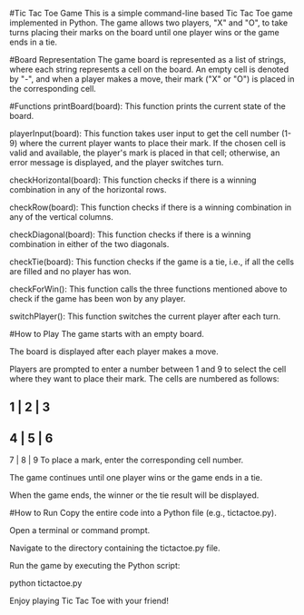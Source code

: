 #Tic Tac Toe Game
This is a simple command-line based Tic Tac Toe game implemented in Python. The game allows two players, "X" and "O", to take turns placing their marks on the board until one player wins or the game ends in a tie.

#Board Representation
The game board is represented as a list of strings, where each string represents a cell on the board. An empty cell is denoted by "-", and when a player makes a move, their mark ("X" or "O") is placed in the corresponding cell.


#Functions
printBoard(board): This function prints the current state of the board.

playerInput(board): This function takes user input to get the cell number (1-9) where the current player wants to place their mark. If the chosen cell is valid and available, the player's mark is placed in that cell; otherwise, an error message is displayed, and the player switches turn.

checkHorizontal(board): This function checks if there is a winning combination in any of the horizontal rows.

checkRow(board): This function checks if there is a winning combination in any of the vertical columns.

checkDiagonal(board): This function checks if there is a winning combination in either of the two diagonals.

checkTie(board): This function checks if the game is a tie, i.e., if all the cells are filled and no player has won.

checkForWin(): This function calls the three functions mentioned above to check if the game has been won by any player.

switchPlayer(): This function switches the current player after each turn.

#How to Play
The game starts with an empty board.

The board is displayed after each player makes a move.

Players are prompted to enter a number between 1 and 9 to select the cell where they want to place their mark. The cells are numbered as follows:


1 | 2 | 3
---------
4 | 5 | 6
---------
7 | 8 | 9
To place a mark, enter the corresponding cell number.

The game continues until one player wins or the game ends in a tie.

When the game ends, the winner or the tie result will be displayed.

#How to Run
Copy the entire code into a Python file (e.g., tictactoe.py).

Open a terminal or command prompt.

Navigate to the directory containing the tictactoe.py file.

Run the game by executing the Python script:

python tictactoe.py

Enjoy playing Tic Tac Toe with your friend!